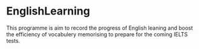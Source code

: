 # EnglishLearning
  This programme is aim to record the progress of English leaning and boost the efficiency of vocabulery memorising to prepare for the coming IELTS tests.
